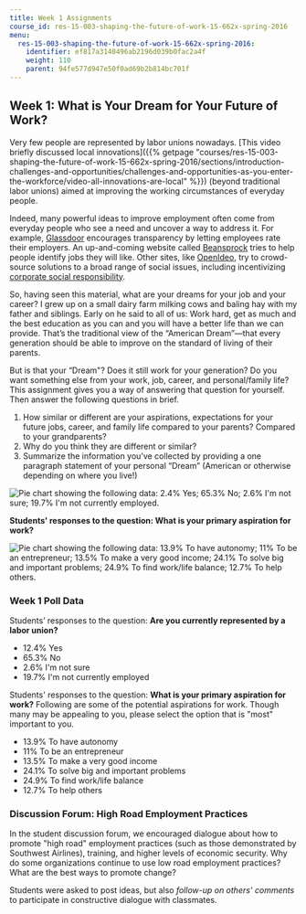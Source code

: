 ```yaml
---
title: Week 1 Assignments
course_id: res-15-003-shaping-the-future-of-work-15-662x-spring-2016
menu:
  res-15-003-shaping-the-future-of-work-15-662x-spring-2016:
    identifier: ef817a3140496ab2196d039b0fac2a4f
    weight: 110
    parent: 94fe577d947e50f0ad69b2b814bc701f
---
```

Week 1: What is Your Dream for Your Future of Work?
---------------------------------------------------

Very few people are represented by labor unions nowadays. [This video briefly discussed local innovations]({{% getpage "courses/res-15-003-shaping-the-future-of-work-15-662x-spring-2016/sections/introduction-challenges-and-opportunities/challenges-and-opportunities-as-you-enter-the-workforce/video-all-innovations-are-local" %}}) (beyond traditional labor unions) aimed at improving the working circumstances of everyday people.

Indeed, many powerful ideas to improve employment often come from everyday people who see a need and uncover a way to address it. For example, [Glassdoor](http://www.glassdoor.com) encourages transparency by letting employees rate their employers. An up-and-coming website called [Beansprock](http://techcrunch.com/2015/02/04/mit-alums-launch-beansprock-an-ai-based-job-platform-for-finding-your-best-employer/) tries to help people identify jobs they will like. Other sites, like [OpenIdeo](https://openideo.com/), try to crowd-source solutions to a broad range of social issues, including incentivizing [corporate social responsibility](https://openideo.com/challenge/business-impact-challenge/inspiration/company-of-the-month).

So, having seen this material, what are your dreams for your job and your career? I grew up on a small dairy farm milking cows and baling hay with my father and siblings. Early on he said to all of us: Work hard, get as much and the best education as you can and you will have a better life than we can provide. That’s the traditional view of the “American Dream”—that every generation should be able to improve on the standard of living of their parents.

But is that your “Dream"? Does it still work for your generation? Do you want something else from your work, job, career, and personal/family life? This assignment gives you a way of answering that question for yourself. Then answer the following questions in brief.

1.  How similar or different are your aspirations, expectations for your future jobs, career, and family life compared to your parents? Compared to your grandparents?
2.  Why do you think they are different or similar?
3.  Summarize the information you’ve collected by providing a one paragraph statement of your personal “Dream” (American or otherwise depending on where you live!)

![Pie chart showing the following data: 2.4% Yes; 65.3% No; 2.6% I'm not sure; 19.7% I'm not currently employed.](https://open-learning-course-data-ci.s3.amazonaws.com/res-15-003-shaping-the-future-of-work-15-662x-spring-2016/8bd2072bdf546c4247ee35a63394997b_MITRES_15_003S16_union.png)  

**Students' responses to the question: What is your primary aspiration for work?**

![Pie chart showing the following data: 13.9% To have autonomy; 11% To be an entrepreneur; 13.5% To make a very good income; 24.1% To solve big and important problems; 24.9% To find work/life balance; 12.7% To help others.](https://open-learning-course-data-ci.s3.amazonaws.com/res-15-003-shaping-the-future-of-work-15-662x-spring-2016/f0cf0b381373d7c893795ef5cd769c16_MITRES_15_003S16_aspirations.png)

### Week 1 Poll Data

Students’ responses to the question: **Are you currently represented by a labor union?**

*   12.4% Yes
*   65.3% No
*   2.6% I'm not sure
*   19.7% I'm not currently employed

Students' responses to the question: **What is your primary aspiration for work?** Following are some of the potential aspirations for work. Though many may be appealing to you, please select the option that is "most" important to you.

*   13.9% To have autonomy
*   11% To be an entrepreneur
*   13.5% To make a very good income
*   24.1% To solve big and important problems
*   24.9% To find work/life balance
*   12.7% To help others

### Discussion Forum: High Road Employment Practices

In the student discussion forum, we encouraged dialogue about how to promote "high road" employment practices (such as those demonstrated by Southwest Airlines), training, and higher levels of economic security. Why do some organizations continue to use low road employment practices? What are the best ways to promote change?

Students were asked to post ideas, but also _follow-up on others' comments_ to participate in constructive dialogue with classmates.